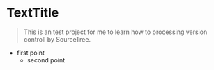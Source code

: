 # TextTitle
> This is an test project for me to learn how to processing version controll by SourceTree.
* first point
  * second point
